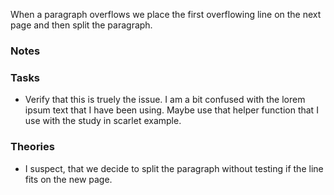 When a paragraph overflows we place the first overflowing line on the next page and then split the paragraph.

### Notes

### Tasks

-   Verify that this is truely the issue.
    I am a bit confused with the lorem ipsum text that I have been using.
    Maybe use that helper function that I use with the study in scarlet example.

### Theories

-   I suspect, that we decide to split the paragraph without testing if the line fits on the new page.
